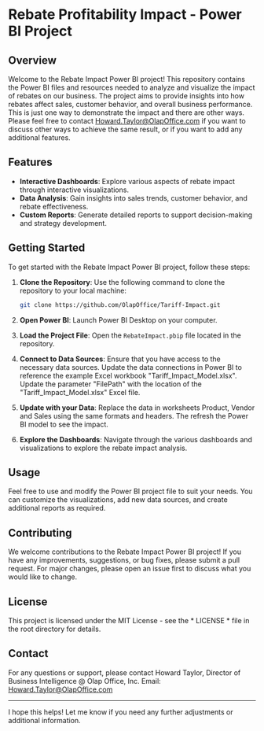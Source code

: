 # Rebate Profitability Impact - Power BI Project

## Overview
Welcome to the Rebate Impact Power BI project! This repository contains the Power BI files and resources needed to analyze and visualize the impact of rebates on our business. The project aims to provide insights into how rebates affect sales, customer behavior, and overall business performance. This is just one way to demonstrate the impact and there are other ways. Please feel free to contact Howard.Taylor@OlapOffice.com if you want to discuss other ways to achieve the same result, or if you want to add any additional features.

## Features
- **Interactive Dashboards**: Explore various aspects of rebate impact through interactive visualizations.
- **Data Analysis**: Gain insights into sales trends, customer behavior, and rebate effectiveness.
- **Custom Reports**: Generate detailed reports to support decision-making and strategy development.

## Getting Started
To get started with the Rebate Impact Power BI project, follow these steps:

1. **Clone the Repository**: Use the following command to clone the repository to your local machine:
   ```bash
   git clone https://github.com/OlapOffice/Tariff-Impact.git
   ```

2. **Open Power BI**: Launch Power BI Desktop on your computer.

3. **Load the Project File**: Open the `RebateImpact.pbip` file located in the repository.

4. **Connect to Data Sources**: Ensure that you have access to the necessary data sources. Update the data connections in Power BI to reference the example Excel workbook "Tariff_Impact_Model.xlsx". Update the parameter "FilePath" with the location of the "Tariff_Impact_Model.xlsx" Excel file.

5. **Update with your Data**: Replace the data in worksheets Product, Vendor and Sales using the same formats and headers. The refresh the Power BI model to see the impact.

6. **Explore the Dashboards**: Navigate through the various dashboards and visualizations to explore the rebate impact analysis.

## Usage
Feel free to use and modify the Power BI project file to suit your needs. You can customize the visualizations, add new data sources, and create additional reports as required.

## Contributing
We welcome contributions to the Rebate Impact Power BI project! If you have any improvements, suggestions, or bug fixes, please submit a pull request. For major changes, please open an issue first to discuss what you would like to change.

## License
This project is licensed under the MIT License - see the * LICENSE * file in the root directory for details.

## Contact
For any questions or support, please contact Howard Taylor, Director of Business Intelligence @ Olap Office, Inc. Email: Howard.Taylor@OlapOffice.com

---

I hope this helps! Let me know if you need any further adjustments or additional information.
